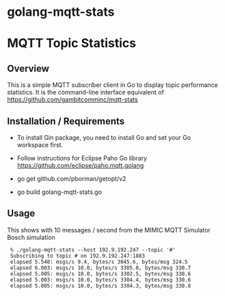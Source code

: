 # golang-mqtt-stats

# MQTT Topic Statistics

## Overview

This is a simple MQTT subscriber client in Go to display topic performance statistics.
It is the command-line interface equivalent of https://github.com/gambitcomminc/mqtt-stats


## Installation / Requirements

* To install Gin package, you need to install Go and set your Go workspace first.

* Follow instructions for Eclipse Paho Go library https://github.com/eclipse/paho.mqtt.golang

* go get github.com/pborman/getopt/v2

* go build golang-mqtt-stats.go

## Usage

This shows with 10 messages / second from the MIMIC MQTT Simulator Bosch simulation

     % ./golang-mqtt-stats --host 192.9.192.247 --topic '#'
     Subscribing to topic # on 192.9.192.247:1883
     elapsed 5.540: msgs/s 9.4, bytes/s 3045.6, bytes/msg 324.5
     elapsed 6.003: msgs/s 10.0, bytes/s 3305.0, bytes/msg 330.7
     elapsed 5.005: msgs/s 10.0, bytes/s 3302.5, bytes/msg 330.6
     elapsed 5.003: msgs/s 10.0, bytes/s 3304.4, bytes/msg 330.6
     elapsed 5.005: msgs/s 10.0, bytes/s 3304.3, bytes/msg 330.8

